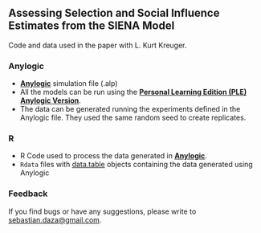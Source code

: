 ## Assessing Selection and Social Influence Estimates from the SIENA Model

Code and data used in the paper with L. Kurt  Kreuger.

### Anylogic

 - [**Anylogic**](https://www.anylogic.com/downloads/) simulation file (.alp)
 - All the models can be run using the [**Personal Learning Edition (PLE) Anylogic Version**](https://www.anylogic.com/downloads/).
 - The data can be generated running the experiments defined in the Anylogic file. They used the same random seed to create replicates.

### R

 - R Code used to process the data generated in [**Anylogic**](https://www.anylogic.com/downloads/).
 - `Rdata` files with [data.table](https://github.com/Rdatatable/data.table/wiki) objects containing the data generated using Anylogic

### Feedback

If you find bugs or have any suggestions, please write to sebastian.daza@gmail.com.
